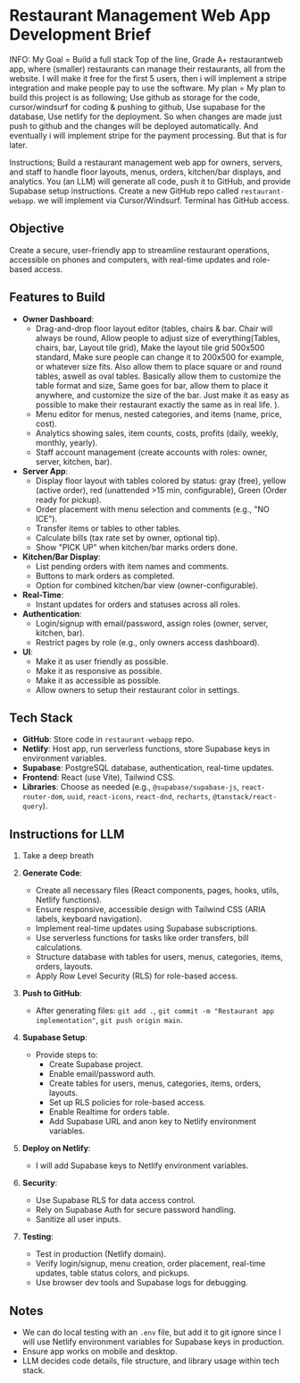 # Restaurant Management Web App Development Brief
INFO:
My Goal = Build a full stack Top of the line, Grade A+ restaurantweb app, where (smaller) restaurants can manage their restaurants, all from the website. I will make it free for the first 5 users, then i will implement a stripe integration and make people pay to use the software.
My plan = My plan to build this project is as following;
Use github as storage for the code, cursor/windsurf for coding & pushing to github, Use supabase for the database, Use netlify for the deployment. So when changes are made just push to github and the changes will be deployed automatically. And eventually i will implement stripe for the payment processing. But that is for later.

Instructions;
Build a restaurant management web app for owners, servers, and staff to handle floor layouts, menus, orders, kitchen/bar displays, and analytics. You (an LLM) will generate all code, push it to GitHub, and provide Supabase setup instructions. Create a new GitHub repo called `restaurant-webapp`. we will implement via Cursor/Windsurf. Terminal has GitHub access.

## Objective
Create a secure, user-friendly app to streamline restaurant operations, accessible on phones and computers, with real-time updates and role-based access.

## Features to Build
- **Owner Dashboard**:
  - Drag-and-drop floor layout editor (tables, chairs & bar. Chair will always be round, Allow people to adjust size of everything(Tables, chairs, bar, Layout tile grid), Make the layout tile grid 500x500 standard, Make sure people can  change it to 200x500 for example, or whatever size fits. Also allow them to place square or and round tables, aswell as oval tables. Basically allow them to customize the table format and size, Same goes for bar, allow them to place it anywhere, and customize the size of the bar. Just make it as easy as possible to make their restaurant exactly the same as in real life. ). 
  - Menu editor for menus, nested categories, and items (name, price, cost).
  - Analytics showing sales, item counts, costs, profits (daily, weekly, monthly, yearly).
  - Staff account management (create accounts with roles: owner, server, kitchen, bar).
- **Server App**:
  - Display floor layout with tables colored by status: gray (free), yellow (active order), red (unattended >15 min, configurable), Green (Order ready for pickup).
  - Order placement with menu selection and comments (e.g., "NO ICE").
  - Transfer items or tables to other tables.
  - Calculate bills (tax rate set by owner, optional tip).
  - Show "PICK UP" when kitchen/bar marks orders done.
- **Kitchen/Bar Display**:
  - List pending orders with item names and comments.
  - Buttons to mark orders as completed.
  - Option for combined kitchen/bar view (owner-configurable).
- **Real-Time**:
  - Instant updates for orders and statuses across all roles.
- **Authentication**:
  - Login/signup with email/password, assign roles (owner, server, kitchen, bar).
  - Restrict pages by role (e.g., only owners access dashboard).
- **UI**:
  - Make it as user friendly as possible.
  - Make it as responsive as possible.
  - Make it as accessible as possible.
  - Allow owners to setup their restaurant color in settings.
## Tech Stack
- **GitHub**: Store code in `restaurant-webapp` repo.
- **Netlify**: Host app, run serverless functions, store Supabase keys in environment variables.
- **Supabase**: PostgreSQL database, authentication, real-time updates.
- **Frontend**: React (use Vite), Tailwind CSS.
- **Libraries**: Choose as needed (e.g., `@supabase/supabase-js`, `react-router-dom`, `uuid`, `react-icons`, `react-dnd`, `recharts`, `@tanstack/react-query`).

## Instructions for LLM
1. Take a deep breath

2. **Generate Code**:
   - Create all necessary files (React components, pages, hooks, utils, Netlify functions).
   - Ensure responsive, accessible design with Tailwind CSS (ARIA labels, keyboard navigation).
   - Implement real-time updates using Supabase subscriptions.
   - Use serverless functions for tasks like order transfers, bill calculations.
   - Structure database with tables for users, menus, categories, items, orders, layouts.
   - Apply Row Level Security (RLS) for role-based access.
3. **Push to GitHub**:
   - After generating files: `git add .`, `git commit -m "Restaurant app implementation"`, `git push origin main`.
4. **Supabase Setup**:
   - Provide steps to:
     - Create Supabase project.
     - Enable email/password auth.
     - Create tables for users, menus, categories, items, orders, layouts.
     - Set up RLS policies for role-based access.
     - Enable Realtime for orders table.
     - Add Supabase URL and anon key to Netlify environment variables.
5. **Deploy on Netlify**:
   - I will add Supabase keys to Netlify environment variables.
6. **Security**:
   - Use Supabase RLS for data access control.
   - Rely on Supabase Auth for secure password handling.
   - Sanitize all user inputs.
7. **Testing**:
   - Test in production (Netlify domain).
   - Verify login/signup, menu creation, order placement, real-time updates, table status colors, and pickups.
   - Use browser dev tools and Supabase logs for debugging.

## Notes
- We can do local testing with an `.env` file, but add it to git ignore since I will use Netlify environment variables for Supabase keys in production.
- Ensure app works on mobile and desktop.
- LLM decides code details, file structure, and library usage within tech stack.